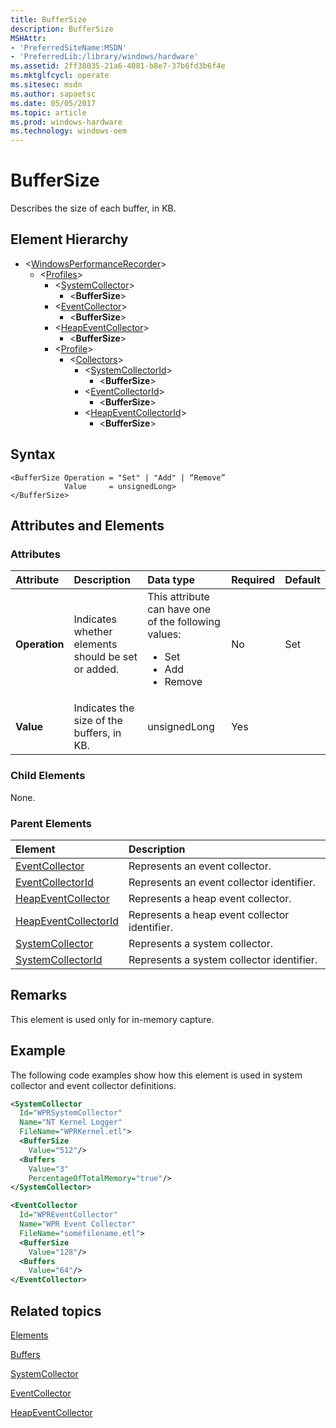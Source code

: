 ```yaml
---
title: BufferSize
description: BufferSize
MSHAttr:
- 'PreferredSiteName:MSDN'
- 'PreferredLib:/library/windows/hardware'
ms.assetid: 2ff38035-21a6-4081-b8e7-37b6fd3b6f4e
ms.mktglfcycl: operate
ms.sitesec: msdn
ms.author: sapaetsc
ms.date: 05/05/2017
ms.topic: article
ms.prod: windows-hardware
ms.technology: windows-oem
---
```



# BufferSize

Describes the size of each buffer, in KB.


## Element Hierarchy

* \<[WindowsPerformanceRecorder](windowsperformancerecorder.md)\>
  * \<[Profiles](profiles.md)\>
    * \<[SystemCollector](systemcollector.md)\>
      * \<**BufferSize**\>
    * \<[EventCollector](eventcollector.md)\>
      * \<**BufferSize**\>
    * \<[HeapEventCollector](heapeventcollector.md)\>
      * \<**BufferSize**\>
    * \<[Profile](profile-wpr.md)\>
      * \<[Collectors](collectors.md)\>
        * \<[SystemCollectorId](systemcollectorid.md)\>
          * \<**BufferSize**\>
        * \<[EventCollectorId](eventcollectorid.md)\>
          * \<**BufferSize**\>
        * \<[HeapEventCollectorId](heapeventcollectorid.md)\>
          * \<**BufferSize**\>


## Syntax

```
<BufferSize Operation = "Set" | "Add" | “Remove”
            Value     = unsignedLong>
</BufferSize>
```


## Attributes and Elements


### Attributes

| Attribute     | Description                                        | Data type                                                                                                 | Required | Default |
| :------------ | :------------------------------------------------- | :-------------------------------------------------------------------------------------------------------- | :------- | :------ |
| **Operation** | Indicates whether elements should be set or added. | This attribute can have one of the following values: <ul> <li>Set</li> <li>Add</li> <li>Remove</li> </ul> | No       | Set     |
| **Value**     | Indicates the size of the buffers, in KB.          | unsignedLong                                                                                              | Yes      |         |


### Child Elements

None.


### Parent Elements

| Element                                         | Description                                   |
|:------------------------------------------------|:----------------------------------------------|
| [EventCollector](eventcollector.md)             | Represents an event collector.                |
| [EventCollectorId](eventcollectorid.md)         | Represents an event collector identifier.     |
| [HeapEventCollector](heapeventcollector.md)     | Represents a heap event collector.            |
| [HeapEventCollectorId](heapeventcollectorid.md) | Represents a heap event collector identifier. |
| [SystemCollector](systemcollector.md)           | Represents a system collector.                |
| [SystemCollectorId](systemcollectorid.md)       | Represents a system collector identifier.     |


## Remarks

This element is used only for in-memory capture.


## Example

The following code examples show how this element is used in system collector and event collector definitions.

```xml
<SystemCollector
  Id="WPRSystemCollector"
  Name="NT Kernel Logger"
  FileName="WPRKernel.etl">
  <BufferSize
    Value="512"/>
  <Buffers
    Value="3"
    PercentageOfTotalMemory="true"/>
</SystemCollector>

<EventCollector
  Id="WPREventCollector"
  Name="WPR Event Collector"
  FileName="somefilename.etl">
  <BufferSize
    Value="128"/>
  <Buffers
    Value="64"/>
</EventCollector>
```


## Related topics

[Elements](elements.md)

[Buffers](buffers.md)

[SystemCollector](systemcollector.md)

[EventCollector](eventcollector.md)

[HeapEventCollector](heapeventcollector.md)

